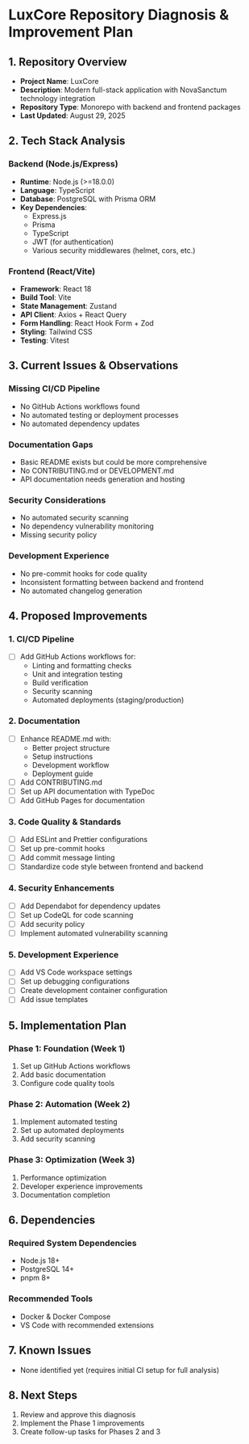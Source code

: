 # LuxCore Repository Diagnosis & Improvement Plan

## 1. Repository Overview
- **Project Name**: LuxCore
- **Description**: Modern full-stack application with NovaSanctum technology integration
- **Repository Type**: Monorepo with backend and frontend packages
- **Last Updated**: August 29, 2025

## 2. Tech Stack Analysis

### Backend (Node.js/Express)
- **Runtime**: Node.js (>=18.0.0)
- **Language**: TypeScript
- **Database**: PostgreSQL with Prisma ORM
- **Key Dependencies**:
  - Express.js
  - Prisma
  - TypeScript
  - JWT (for authentication)
  - Various security middlewares (helmet, cors, etc.)

### Frontend (React/Vite)
- **Framework**: React 18
- **Build Tool**: Vite
- **State Management**: Zustand
- **API Client**: Axios + React Query
- **Form Handling**: React Hook Form + Zod
- **Styling**: Tailwind CSS
- **Testing**: Vitest

## 3. Current Issues & Observations

### Missing CI/CD Pipeline
- No GitHub Actions workflows found
- No automated testing or deployment processes
- No automated dependency updates

### Documentation Gaps
- Basic README exists but could be more comprehensive
- No CONTRIBUTING.md or DEVELOPMENT.md
- API documentation needs generation and hosting

### Security Considerations
- No automated security scanning
- No dependency vulnerability monitoring
- Missing security policy

### Development Experience
- No pre-commit hooks for code quality
- Inconsistent formatting between backend and frontend
- No automated changelog generation

## 4. Proposed Improvements

### 1. CI/CD Pipeline
- [ ] Add GitHub Actions workflows for:
  - Linting and formatting checks
  - Unit and integration testing
  - Build verification
  - Security scanning
  - Automated deployments (staging/production)

### 2. Documentation
- [ ] Enhance README.md with:
  - Better project structure
  - Setup instructions
  - Development workflow
  - Deployment guide
- [ ] Add CONTRIBUTING.md
- [ ] Set up API documentation with TypeDoc
- [ ] Add GitHub Pages for documentation

### 3. Code Quality & Standards
- [ ] Add ESLint and Prettier configurations
- [ ] Set up pre-commit hooks
- [ ] Add commit message linting
- [ ] Standardize code style between frontend and backend

### 4. Security Enhancements
- [ ] Add Dependabot for dependency updates
- [ ] Set up CodeQL for code scanning
- [ ] Add security policy
- [ ] Implement automated vulnerability scanning

### 5. Development Experience
- [ ] Add VS Code workspace settings
- [ ] Set up debugging configurations
- [ ] Create development container configuration
- [ ] Add issue templates

## 5. Implementation Plan

### Phase 1: Foundation (Week 1)
1. Set up GitHub Actions workflows
2. Add basic documentation
3. Configure code quality tools

### Phase 2: Automation (Week 2)
1. Implement automated testing
2. Set up automated deployments
3. Add security scanning

### Phase 3: Optimization (Week 3)
1. Performance optimization
2. Developer experience improvements
3. Documentation completion

## 6. Dependencies

### Required System Dependencies
- Node.js 18+
- PostgreSQL 14+
- pnpm 8+

### Recommended Tools
- Docker & Docker Compose
- VS Code with recommended extensions

## 7. Known Issues
- None identified yet (requires initial CI setup for full analysis)

## 8. Next Steps
1. Review and approve this diagnosis
2. Implement the Phase 1 improvements
3. Create follow-up tasks for Phases 2 and 3
